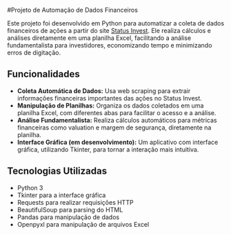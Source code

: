 #Projeto de Automação de Dados Financeiros

Este projeto foi desenvolvido em Python para automatizar a coleta de dados financeiros de ações a partir do site [Status Invest](https://statusinvest.com.br/). Ele realiza cálculos e análises diretamente em uma planilha Excel, facilitando a análise fundamentalista para investidores, economizando tempo e minimizando erros de digitação.

## Funcionalidades

- **Coleta Automática de Dados:** Usa web scraping para extrair informações financeiras importantes das ações no Status Invest.
- **Manipulação de Planilhas:** Organiza os dados coletados em uma planilha Excel, com diferentes abas para facilitar o acesso e a análise.
- **Análise Fundamentalista:** Realiza cálculos automáticos para métricas financeiras como valuation e margem de segurança, diretamente na planilha.
- **Interface Gráfica (em desenvolvimento):** Um aplicativo com interface gráfica, utilizando Tkinter, para tornar a interação mais intuitiva.

## Tecnologias Utilizadas

- Python 3
- Tkinter para a interface gráfica
- Requests para realizar requisições HTTP
- BeautifulSoup para parsing do HTML
- Pandas para manipulação de dados
- Openpyxl para manipulação de arquivos Excel
